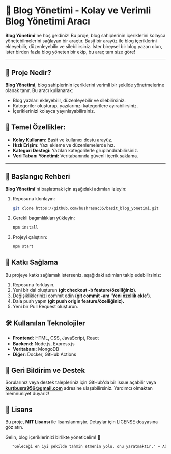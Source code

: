 # 🚀 **Blog Yönetimi - Kolay ve Verimli Blog Yönetimi Aracı**

**Blog Yönetimi**'ne hoş geldiniz! Bu proje, blog sahiplerinin içeriklerini kolayca yönetebilmelerini sağlayan bir araçtır. Basit bir arayüz ile blog içeriklerini ekleyebilir, düzenleyebilir ve silebilirsiniz. İster bireysel bir blog yazarı olun, ister birden fazla blog yöneten bir ekip, bu araç tam size göre!

---

## 🎯 **Proje Nedir?**

**Blog Yönetimi**, blog sahiplerinin içeriklerini verimli bir şekilde yönetmelerine olanak tanır. Bu aracı kullanarak:

- Blog yazıları ekleyebilir, düzenleyebilir ve silebilirsiniz.
- Kategoriler oluşturup, yazılarınızı kategorilere ayırabilirsiniz.
- İçeriklerinizi kolayca yayınlayabilirsiniz.

## 🌟 **Temel Özellikler**:
- **Kolay Kullanım:** Basit ve kullanıcı dostu arayüz.
- **Hızlı Erişim:** Yazı ekleme ve düzenlemelerde hız.
- **Kategori Desteği:** Yazıları kategorilerle gruplandırabilirsiniz.
- **Veri Tabanı Yönetimi:** Veritabanında güvenli içerik saklama.

---

## 🚀 **Başlangıç Rehberi**

**Blog Yönetimi**'ni başlatmak için aşağıdaki adımları izleyin:

1. Reposunu klonlayın:
   ```bash
   git clone https://github.com/bushrasac35/basit_blog_yonetimi.git

2. Gerekli bagımlılıkları yükleyin:
   ```bash
   npm install

3. Projeyi çalıştırın:
   ```bash
   npm start

## 🔧 Katkı Sağlama
Bu projeye katkı sağlamak isterseniz, aşağıdaki adımları takip edebilirsiniz:

1. Reposunu forklayın.
2. Yeni bir dal oluşturun **(git checkout -b feature/özelliğiniz).**
3. Değişikliklerinizi commit edin **(git commit -am 'Yeni özellik ekle').**
4. Dala push yapın **(git push origin feature/özelliğiniz).**
5. Yeni bir Pull Request oluşturun.

## 🛠️ **Kullanılan Teknolojiler** 
- **Frontend:** HTML, CSS, JavaScript, React
- **Backend:** Node.js, Express.js
- **Veritabanı:** MongoDB
- **Diğer:** Docker, GitHub Actions

## 💬 Geri Bildirim ve Destek
Sorularınız veya destek talepleriniz için GitHub'da bir issue açabilir veya **kurtbusra956@gmail.com** adresine ulaşabilirsiniz. Yardımcı olmaktan memnuniyet duyarız!

## 📄 Lisans
Bu proje, **MIT Lisansı** ile lisanslanmıştır. Detaylar için LICENSE dosyasına göz atın.


Gelin, blog içeriklerinizi birlikte yöneticelim! 🚀


```markdown
   "Geleceği en iyi şekilde tahmin etmenin yolu, onu yaratmaktır." — Abraham Lincoln


